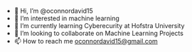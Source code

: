 - 👋 Hi, I’m @oconnordavid15
- 👀 I’m interested in machine learning
- 🌱 I’m currently learning Cyberecurity at Hofstra University
- 💞️ I’m looking to collaborate on Machine Learning Projects
- 📫 How to reach me oconnordavid15@gmail.com

<!---
oconnordavid15/oconnordavid15 is a ✨ special ✨ repository because its `README.md` (this file) appears on your GitHub profile.
You can click the Preview link to take a look at your changes.
--->
